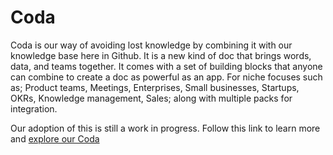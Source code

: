 # Coda
Coda is our way of avoiding lost knowledge by combining it with our knowledge base here in Github. 
It is a new kind of doc that brings words, data, and teams together. 
It comes with a set of building blocks that anyone can combine to create a doc as powerful as an app.
For niche focuses such as; Product teams, Meetings, Enterprises, Small businesses, Startups,
OKRs, Knowledge management, Sales; along with multiple packs for integration. 

Our adoption of this is still a work in progress. 
Follow this link to learn more and [explore our Coda](https://coda.io/d/_d7tg7IvQLdA/Home_suVRn)
